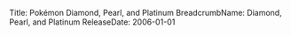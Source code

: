 Title: Pokémon Diamond, Pearl, and Platinum
BreadcrumbName: Diamond, Pearl, and Platinum
ReleaseDate: 2006-01-01
